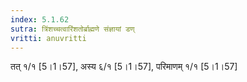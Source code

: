 ```yaml
---
index: 5.1.62
sutra: त्रिंशच्चत्वारिंशतोर्ब्राह्मणे संज्ञायां डण्
vritti: anuvritti
---
```


 तत् १/१  [5।1।57], अस्य  ६/१ [5।1।57], परिमाणम्  १/१ [5।1।57]